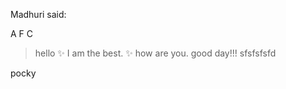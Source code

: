 Madhuri said:
 
 A
 F
 C

>hello
>:sparkles: I am the best. :sparkles:
> how are you.
>good day!!!
>sfsfsfsfd

pocky